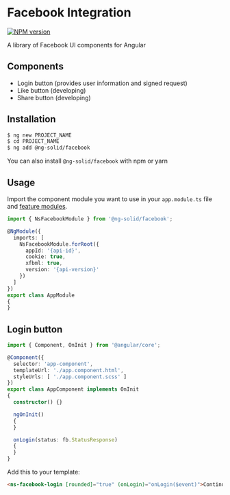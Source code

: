 # Facebook Integration

[![NPM version][npm-image]][npm-url]

[npm-image]: https://img.shields.io/npm/v/@ng-solid/facebook.svg?style=flat-square

[npm-url]: https://www.npmjs.com/@ng-solid/facebook

A library of Facebook UI components for Angular

## Components

- Login button (provides user information and signed request)
- Like button (developing)
- Share button (developing)

## Installation

```bash
$ ng new PROJECT_NAME
$ cd PROJECT_NAME
$ ng add @ng-solid/facebook
```

You can also install `@ng-solid/facebook` with npm or yarn

## Usage

Import the component module you want to use in your `app.module.ts` file
and [feature modules](https://angular.io/guide/feature-modules).

```ts
import { NsFacebookModule } from '@ng-solid/facebook';

@NgModule({
  imports: [
    NsFacebookModule.forRoot({
      appId: '{api-id}',
      cookie: true,
      xfbml: true,
      version: '{api-version}'
    })
  ]
})
export class AppModule
{
}
```

## Login button

```ts
import { Component, OnInit } from '@angular/core';

@Component({
  selector: 'app-component',
  templateUrl: './app.component.html',
  styleUrls: [ './app.component.scss' ]
})
export class AppComponent implements OnInit
{
  constructor() {}

  ngOnInit()
  {
  }

  onLogin(status: fb.StatusResponse)
  {
  }
}
```

Add this to your template:

```html
<ns-facebook-login [rounded]="true" (onLogin)="onLogin($event)">Continue with Facebook</ns-facebook-login>
```
